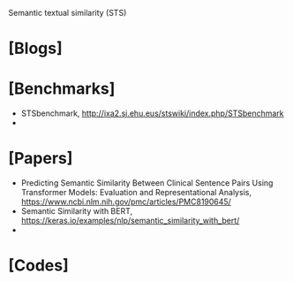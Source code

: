 Semantic textual similarity (STS) 

# [Blogs]

# [Benchmarks]
+ STSbenchmark, http://ixa2.si.ehu.eus/stswiki/index.php/STSbenchmark
+ 

# [Papers]
+ Predicting Semantic Similarity Between Clinical Sentence Pairs Using Transformer Models: Evaluation and Representational Analysis, https://www.ncbi.nlm.nih.gov/pmc/articles/PMC8190645/
+ Semantic Similarity with BERT, https://keras.io/examples/nlp/semantic_similarity_with_bert/
+ 

# [Codes]

